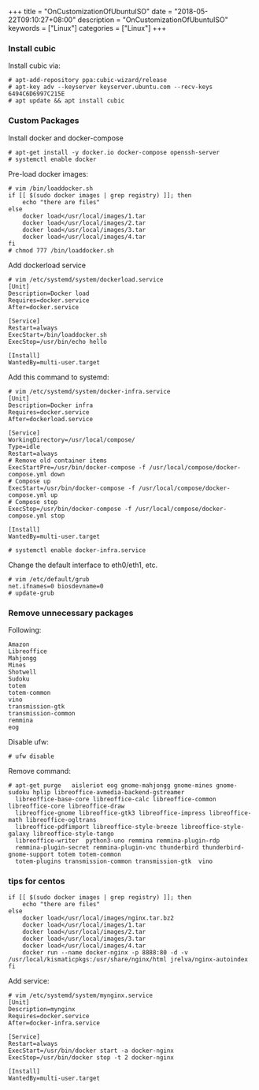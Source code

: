 +++
title = "OnCustomizationOfUbuntuISO"
date = "2018-05-22T09:10:27+08:00"
description = "OnCustomizationOfUbuntuISO"
keywords = ["Linux"]
categories = ["Linux"]
+++
### Install cubic
Install cubic via:    

```
# apt-add-repository ppa:cubic-wizard/release
# apt-key adv --keyserver keyserver.ubuntu.com --recv-keys 6494C6D6997C215E
# apt update && apt install cubic
```

### Custom Packages
Install docker and docker-compose

```
# apt-get install -y docker.io docker-compose openssh-server
# systemctl enable docker
```

Pre-load docker images:   

```
# vim /bin/loaddocker.sh
if [[ $(sudo docker images | grep registry) ]]; then
    echo "there are files"
else
    docker load</usr/local/images/1.tar
    docker load</usr/local/images/2.tar
    docker load</usr/local/images/3.tar
    docker load</usr/local/images/4.tar
fi
# chmod 777 /bin/loaddocker.sh
```
Add dockerload service

```
# vim /etc/systemd/system/dockerload.service 
[Unit]
Description=Docker load
Requires=docker.service
After=docker.service

[Service]
Restart=always
ExecStart=/bin/loaddocker.sh
ExecStop=/usr/bin/echo hello

[Install]
WantedBy=multi-user.target

```


Add this command to systemd:    

```
# vim /etc/systemd/system/docker-infra.service
[Unit]
Description=Docker infra
Requires=docker.service
After=dockerload.service

[Service]
WorkingDirectory=/usr/local/compose/
Type=idle
Restart=always
# Remove old container items
ExecStartPre=/usr/bin/docker-compose -f /usr/local/compose/docker-compose.yml down
# Compose up
ExecStart=/usr/bin/docker-compose -f /usr/local/compose/docker-compose.yml up
# Compose stop
ExecStop=/usr/bin/docker-compose -f /usr/local/compose/docker-compose.yml stop

[Install]
WantedBy=multi-user.target

# systemctl enable docker-infra.service
```
Change the default interface to eth0/eth1, etc.    

```
# vim /etc/default/grub
net.ifnames=0 biosdevname=0
# update-grub
```

### Remove unnecessary packages
Following:    

```
Amazon
Libreoffice
Mahjongg
Mines
Shotwell
Sudoku
totem
totem-common
vino
transmission-gtk
transmission-common
remmina
eog

```
Disable ufw:    

```
# ufw disable
```

Remove command:    

```
# apt-get purge   aisleriot eog gnome-mahjongg gnome-mines gnome-sudoku hplip libreoffice-avmedia-backend-gstreamer
  libreoffice-base-core libreoffice-calc libreoffice-common libreoffice-core libreoffice-draw
  libreoffice-gnome libreoffice-gtk3 libreoffice-impress libreoffice-math libreoffice-ogltrans
  libreoffice-pdfimport libreoffice-style-breeze libreoffice-style-galaxy libreoffice-style-tango
  libreoffice-writer  python3-uno remmina remmina-plugin-rdp
  remmina-plugin-secret remmina-plugin-vnc thunderbird thunderbird-gnome-support totem totem-common
  totem-plugins transmission-common transmission-gtk  vino

```

### tips for centos

```
if [[ $(sudo docker images | grep registry) ]]; then
    echo "there are files"
else
    docker load</usr/local/images/nginx.tar.bz2
    docker load</usr/local/images/1.tar
    docker load</usr/local/images/2.tar
    docker load</usr/local/images/3.tar
    docker load</usr/local/images/4.tar
    docker run --name docker-nginx -p 8888:80 -d -v /usr/local/kismaticpkgs:/usr/share/nginx/html jrelva/nginx-autoindex
fi

```
Add service:    

```
# vim /etc/systemd/system/mynginx.service 
[Unit]
Description=mynginx
Requires=docker.service
After=docker-infra.service

[Service]
Restart=always
ExecStart=/usr/bin/docker start -a docker-nginx
ExecStop=/usr/bin/docker stop -t 2 docker-nginx

[Install]
WantedBy=multi-user.target

```

